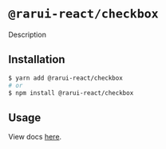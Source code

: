 # `@rarui-react/checkbox`

Description

## Installation

``` sh
$ yarn add @rarui-react/checkbox
# or
$ npm install @rarui-react/checkbox
```

## Usage

View docs [here]().
